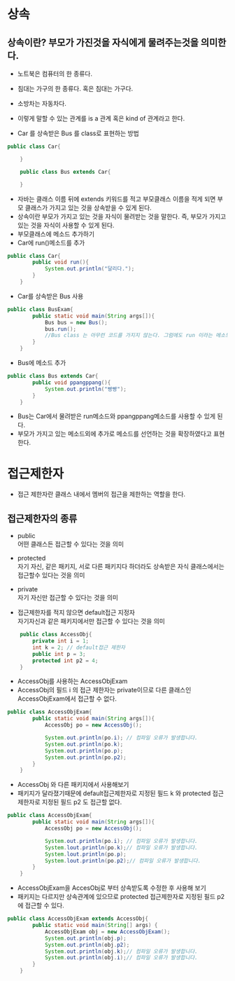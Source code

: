 # 상속

## 상속이란? 부모가 가진것을 자식에게 물려주는것을 의미한다.

- 노트북은 컴퓨터의 한 종류다.
- 침대는 가구의 한 종류다. 혹은 침대는 가구다.
- 소방차는 자동차다.
- 이렇게 말할 수 있는 관계를 is a 관계 혹은 kind of 관계라고 한다.

- Car 를 상속받은 Bus 를 class로 표현하는 방법

```java
public class Car{

    }

    public class Bus extends Car{

    }
```

- 자바는 클래스 이름 뒤에 extends 키워드를 적고 부모클래스 이름을 적게 되면 부모 클래스가 가지고 있는 것을 상속받을 수 있게 된다.
- 상속이란 부모가 가지고 있는 것을 자식이 물려받는 것을 말한다. 즉, 부모가 가지고 있는 것을 자식이 사용할 수 있게 된다.
- 부모클래스에 메소드 추가하기
- Car에 run()메소드를 추가

```java
public class Car{
        public void run(){
            System.out.println("달리다.");
        }
    }
```

- Car를 상속받은 Bus 사용

```java
public class BusExam{
        public static void main(String args[]){
            Bus bus = new Bus();
            bus.run();
            //Bus class 는 아무런 코드를 가지지 않는다. 그럼에도 run 이라는 메소드를 사용하는데 문제가 발생되지 않는다.
        }
    }
```

- Bus에 메소드 추가

```java
public class Bus extends Car{
        public void ppangppang(){
            System.out.println("빵빵");
        }
    }
```

- Bus는 Car에서 물려받은 run메소드와 ppangppang메소드를 사용할 수 있게 된다.
- 부모가 가지고 있는 메소드외에 추가로 메소드를 선언하는 것을 확장하였다고 표현한다.

# 접근제한자

- 접근 제한자란 클래스 내에서 멤버의 접근을 제한하는 역할을 한다.

## 접근제한자의 종류

- public  
  어떤 클래스든 접근할 수 있다는 것을 의미

- protected  
  자기 자신, 같은 패키지, 서로 다른 패키지다 하더라도 상속받은 자식 클래스에서는 접근할수 있다는 것을 의미
- private  
  자기 자신만 접근할 수 있다는 것을 의미

- 접근제한자를 적지 않으면 default접근 지정자  
  자기자신과 같은 패키지에서만 접근할 수 있다는 것을 의미

```java
    public class AccessObj{
        private int i = 1;
        int k = 2; // default접근 제한자
        public int p = 3;
        protected int p2 = 4;
    }
```

- AccessObj를 사용하는 AccessObjExam
- AccessObj의 필드 i 의 접근 제한자는 private이므로 다른 클래스인 AccessObjExam에서 접근할 수 없다.

```java
public class AccessObjExam{
        public static void main(String args[]){
            AccessObj po = new AccessObj();

            System.out.println(po.i); // 컴파일 오류가 발생합니다.
            System.out.println(po.k);
            System.out.println(po.p);
            System.out.println(po.p2);
        }
    }
```

- AccessObj 와 다른 패키지에서 사용해보기
- 패키지가 달라졌기때문에 default접근제한자로 지정된 필드 k 와 protected 접근제한자로 지정된 필드 p2 도 접근할 없다.

```java
public class AccessObjExam{
        public static void main(String args[]){
            AccessObj po = new AccessObj();

            System.out.println(po.i); // 컴파일 오류가 발생합니다.
            System.lout.println(po.k);// 컴파일 오류가 발생합니다.
            System.lout.println(po.p);
            System.lout.println(po.p2);// 컴파일 오류가 발생합니다.
        }
    }
```

- AccessObjExam을 AccesObj로 부터 상속받도록 수정한 후 사용해 보기
- 패키지는 다르지만 상속관계에 있으므로 protected 접근제한자로 지정된 필드 p2에 접근할 수 있다.

```java
public class AccessObjExam extends AccessObj{
        public static void main(String[] args) {
            AccessObjExam obj = new AccessObjExam();
            System.out.println(obj.p);
            System.out.println(obj.p2);
            System.out.println(obj.k);// 컴파일 오류가 발생합니다.
            System.out.println(obj.i);// 컴파일 오류가 발생합니다.
        }
    }
```

